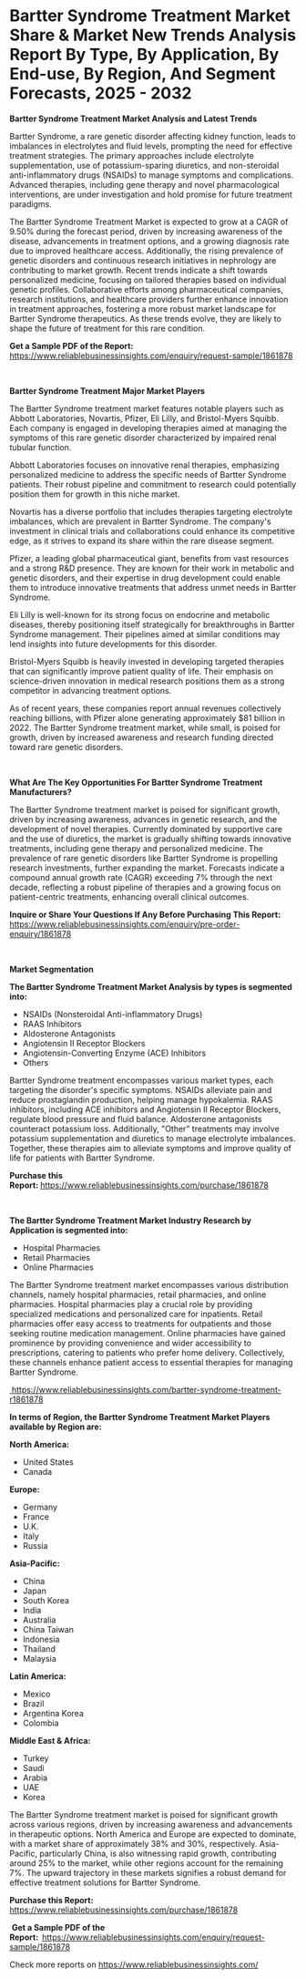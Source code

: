 <p><h1>Bartter Syndrome Treatment Market Share & Market New Trends Analysis Report By Type, By Application, By End-use, By Region, And Segment Forecasts, 2025 - 2032</h1></p><p><strong>Bartter Syndrome Treatment Market Analysis and Latest Trends</strong></p>
<p><p>Bartter Syndrome, a rare genetic disorder affecting kidney function, leads to imbalances in electrolytes and fluid levels, prompting the need for effective treatment strategies. The primary approaches include electrolyte supplementation, use of potassium-sparing diuretics, and non-steroidal anti-inflammatory drugs (NSAIDs) to manage symptoms and complications. Advanced therapies, including gene therapy and novel pharmacological interventions, are under investigation and hold promise for future treatment paradigms.</p><p>The Bartter Syndrome Treatment Market is expected to grow at a CAGR of 9.50% during the forecast period, driven by increasing awareness of the disease, advancements in treatment options, and a growing diagnosis rate due to improved healthcare access. Additionally, the rising prevalence of genetic disorders and continuous research initiatives in nephrology are contributing to market growth. Recent trends indicate a shift towards personalized medicine, focusing on tailored therapies based on individual genetic profiles. Collaborative efforts among pharmaceutical companies, research institutions, and healthcare providers further enhance innovation in treatment approaches, fostering a more robust market landscape for Bartter Syndrome therapeutics. As these trends evolve, they are likely to shape the future of treatment for this rare condition.</p></p>
<p><strong>Get a Sample PDF of the Report:&nbsp;</strong> <a href="https://www.reliablebusinessinsights.com/enquiry/request-sample/1861878?utm_campaign=2757&utm_medium=2&utm_source=Github&utm_content=ia&utm_term=03032025&utm_id=bartter-syndrome-treatment">https://www.reliablebusinessinsights.com/enquiry/request-sample/1861878</a></p>
<p>&nbsp;</p>
<p><strong>Bartter Syndrome Treatment Major Market Players</strong></p>
<p><p>The Bartter Syndrome treatment market features notable players such as Abbott Laboratories, Novartis, Pfizer, Eli Lilly, and Bristol-Myers Squibb. Each company is engaged in developing therapies aimed at managing the symptoms of this rare genetic disorder characterized by impaired renal tubular function.</p><p>Abbott Laboratories focuses on innovative renal therapies, emphasizing personalized medicine to address the specific needs of Bartter Syndrome patients. Their robust pipeline and commitment to research could potentially position them for growth in this niche market.</p><p>Novartis has a diverse portfolio that includes therapies targeting electrolyte imbalances, which are prevalent in Bartter Syndrome. The company's investment in clinical trials and collaborations could enhance its competitive edge, as it strives to expand its share within the rare disease segment.</p><p>Pfizer, a leading global pharmaceutical giant, benefits from vast resources and a strong R&D presence. They are known for their work in metabolic and genetic disorders, and their expertise in drug development could enable them to introduce innovative treatments that address unmet needs in Bartter Syndrome.</p><p>Eli Lilly is well-known for its strong focus on endocrine and metabolic diseases, thereby positioning itself strategically for breakthroughs in Bartter Syndrome management. Their pipelines aimed at similar conditions may lend insights into future developments for this disorder.</p><p>Bristol-Myers Squibb is heavily invested in developing targeted therapies that can significantly improve patient quality of life. Their emphasis on science-driven innovation in medical research positions them as a strong competitor in advancing treatment options.</p><p>As of recent years, these companies report annual revenues collectively reaching billions, with Pfizer alone generating approximately $81 billion in 2022. The Bartter Syndrome treatment market, while small, is poised for growth, driven by increased awareness and research funding directed toward rare genetic disorders.</p></p>
<p>&nbsp;</p>
<p><strong>What Are The Key Opportunities For Bartter Syndrome Treatment Manufacturers?</strong></p>
<p><p>The Bartter Syndrome treatment market is poised for significant growth, driven by increasing awareness, advances in genetic research, and the development of novel therapies. Currently dominated by supportive care and the use of diuretics, the market is gradually shifting towards innovative treatments, including gene therapy and personalized medicine. The prevalence of rare genetic disorders like Bartter Syndrome is propelling research investments, further expanding the market. Forecasts indicate a compound annual growth rate (CAGR) exceeding 7% through the next decade, reflecting a robust pipeline of therapies and a growing focus on patient-centric treatments, enhancing overall clinical outcomes.</p></p>
<p><strong>Inquire or Share Your Questions If Any Before Purchasing This Report:</strong> <a href="https://www.reliablebusinessinsights.com/enquiry/pre-order-enquiry/1861878?utm_campaign=2757&utm_medium=2&utm_source=Github&utm_content=ia&utm_term=03032025&utm_id=bartter-syndrome-treatment">https://www.reliablebusinessinsights.com/enquiry/pre-order-enquiry/1861878</a></p>
<p>&nbsp;</p>
<p><strong>Market Segmentation</strong></p>
<p><strong>The Bartter Syndrome Treatment Market Analysis by types is segmented into:</strong></p>
<p><ul><li>NSAIDs (Nonsteroidal Anti-inflammatory Drugs)</li><li>RAAS Inhibitors</li><li>Aldosterone Antagonists</li><li>Angiotensin II Receptor Blockers</li><li>Angiotensin-Converting Enzyme (ACE) Inhibitors</li><li>Others</li></ul></p>
<p><p>Bartter Syndrome treatment encompasses various market types, each targeting the disorder's specific symptoms. NSAIDs alleviate pain and reduce prostaglandin production, helping manage hypokalemia. RAAS inhibitors, including ACE inhibitors and Angiotensin II Receptor Blockers, regulate blood pressure and fluid balance. Aldosterone antagonists counteract potassium loss. Additionally, "Other" treatments may involve potassium supplementation and diuretics to manage electrolyte imbalances. Together, these therapies aim to alleviate symptoms and improve quality of life for patients with Bartter Syndrome.</p></p>
<p><strong>Purchase this Report:&nbsp;</strong><a href="https://www.reliablebusinessinsights.com/purchase/1861878?utm_campaign=2757&utm_medium=2&utm_source=Github&utm_content=ia&utm_term=03032025&utm_id=bartter-syndrome-treatment">https://www.reliablebusinessinsights.com/purchase/1861878</a></p>
<p>&nbsp;</p>
<p><strong>The Bartter Syndrome Treatment Market Industry Research by Application is segmented into:</strong></p>
<p><ul><li>Hospital Pharmacies</li><li>Retail Pharmacies</li><li>Online Pharmacies</li></ul></p>
<p><p>The Bartter Syndrome treatment market encompasses various distribution channels, namely hospital pharmacies, retail pharmacies, and online pharmacies. Hospital pharmacies play a crucial role by providing specialized medications and personalized care for inpatients. Retail pharmacies offer easy access to treatments for outpatients and those seeking routine medication management. Online pharmacies have gained prominence by providing convenience and wider accessibility to prescriptions, catering to patients who prefer home delivery. Collectively, these channels enhance patient access to essential therapies for managing Bartter Syndrome.</p></p>
<p><a href="https://www.reliablebusinessinsights.com/bartter-syndrome-treatment-r1861878?utm_campaign=2757&utm_medium=2&utm_source=Github&utm_content=ia&utm_term=03032025&utm_id=bartter-syndrome-treatment">&nbsp;https://www.reliablebusinessinsights.com/bartter-syndrome-treatment-r1861878</a></p>
<p><strong>In terms of Region, the Bartter Syndrome Treatment Market Players available by Region are:</strong></p>
<p>
    <p> <strong> North America: </strong>
        <ul>
            <li>United States</li>
            <li>Canada</li>
        </ul>
        </p> 
    <p> <strong> Europe: </strong>
        <ul>
            <li>Germany</li>
            <li>France</li>
            <li>U.K.</li>
            <li>Italy</li>
            <li>Russia</li>
        </ul>
        </p> 
    <p> <strong> Asia-Pacific: </strong>
        <ul>
            <li>China</li>
            <li>Japan</li>
            <li>South Korea</li>
            <li>India</li>
            <li>Australia</li>
            <li>China Taiwan</li>
            <li>Indonesia</li>
            <li>Thailand</li>
            <li>Malaysia</li>
        </ul>
        </p> 
    <p> <strong> Latin America: </strong>
        <ul>
            <li>Mexico</li>
            <li>Brazil</li>
            <li>Argentina Korea</li>
            <li>Colombia</li>
        </ul>
        </p> 
    <p> <strong> Middle East & Africa: </strong>
        <ul>
            <li>Turkey</li>
            <li>Saudi</li>
            <li>Arabia</li>
            <li>UAE</li>
            <li>Korea</li>
        </ul>
    </p>
    </p>
<p><p>The Bartter Syndrome treatment market is poised for significant growth across various regions, driven by increasing awareness and advancements in therapeutic options. North America and Europe are expected to dominate, with a market share of approximately 38% and 30%, respectively. Asia-Pacific, particularly China, is also witnessing rapid growth, contributing around 25% to the market, while other regions account for the remaining 7%. The upward trajectory in these markets signifies a robust demand for effective treatment solutions for Bartter Syndrome.</p></p>
<p><strong>Purchase this Report: </strong><a href="https://www.reliablebusinessinsights.com/purchase/1861878?utm_campaign=2757&utm_medium=2&utm_source=Github&utm_content=ia&utm_term=03032025&utm_id=bartter-syndrome-treatment">https://www.reliablebusinessinsights.com/purchase/1861878</a></p>
<p>&nbsp;<strong>Get a Sample PDF of the Report:&nbsp;&nbsp;</strong><a href="https://www.reliablebusinessinsights.com/enquiry/request-sample/1861878?utm_campaign=2757&utm_medium=2&utm_source=Github&utm_content=ia&utm_term=03032025&utm_id=bartter-syndrome-treatment">https://www.reliablebusinessinsights.com/enquiry/request-sample/1861878</a></p>
<p><strong></strong></p>
<p>Check more reports on <a href="https://www.reliablebusinessinsights.com/?utm_campaign=2757&utm_medium=2&utm_source=Github&utm_content=ia&utm_term=03032025&utm_id=bartter-syndrome-treatment">https://www.reliablebusinessinsights.com/</a></p>